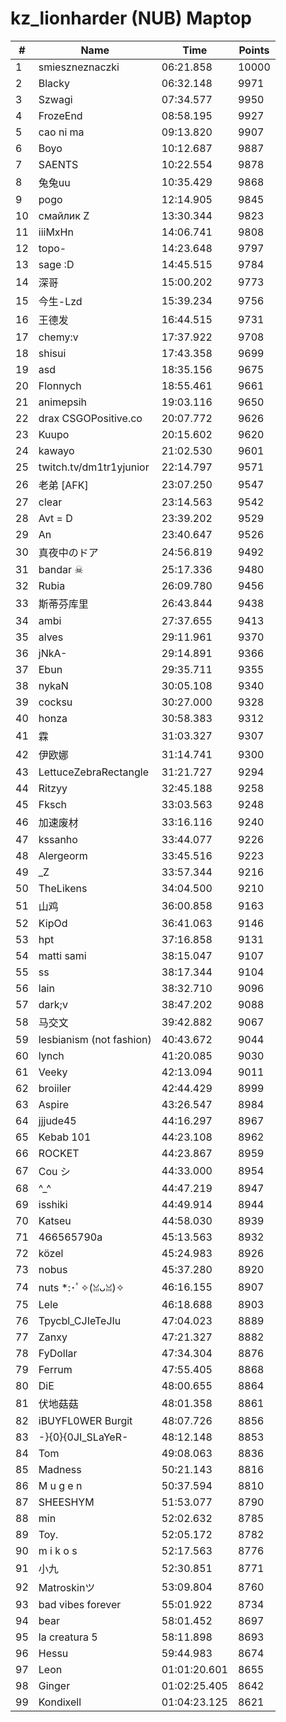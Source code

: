 # kz_lionharder (NUB) Maptop

|  # | Name | Time | Points |
|-------------- | -------------- | -------------- | -------------- | 
| 1 | smieszneznaczki | 06:21.858 | 10000 | 
| 2 | Blacky | 06:32.148 | 9971 | 
| 3 | Szwagi | 07:34.577 | 9950 | 
| 4 | FrozeEnd | 08:58.195 | 9927 | 
| 5 | cao ni ma | 09:13.820 | 9907 | 
| 6 | Boyo | 10:12.687 | 9887 | 
| 7 | SAENTS | 10:22.554 | 9878 | 
| 8 | 兔兔uu | 10:35.429 | 9868 | 
| 9 | pogo | 12:14.905 | 9845 | 
| 10 | смайлик Z | 13:30.344 | 9823 | 
| 11 | iiiMxHn | 14:06.741 | 9808 | 
| 12 | topo- | 14:23.648 | 9797 | 
| 13 | sage :D | 14:45.515 | 9784 | 
| 14 | 深哥 | 15:00.202 | 9773 | 
| 15 | 今生-Lzd | 15:39.234 | 9756 | 
| 16 | 王德发 | 16:44.515 | 9731 | 
| 17 | chemy:v | 17:37.922 | 9708 | 
| 18 | shisui | 17:43.358 | 9699 | 
| 19 | asd | 18:35.156 | 9675 | 
| 20 | Flonnych | 18:55.461 | 9661 | 
| 21 | animepsih | 19:03.116 | 9650 | 
| 22 | drax CSGOPositive.co | 20:07.772 | 9626 | 
| 23 | Kuupo | 20:15.602 | 9620 | 
| 24 | kawayo | 21:02.530 | 9601 | 
| 25 | twitch.tv/dm1tr1yjunior | 22:14.797 | 9571 | 
| 26 | 老弟 [AFK] | 23:07.250 | 9547 | 
| 27 | clear | 23:14.563 | 9542 | 
| 28 | Avt = D | 23:39.202 | 9529 | 
| 29 | An | 23:40.647 | 9526 | 
| 30 | 真夜中のドア | 24:56.819 | 9492 | 
| 31 | bandar ☠ | 25:17.336 | 9480 | 
| 32 | Rubia | 26:09.780 | 9456 | 
| 33 | 斯蒂芬库里 | 26:43.844 | 9438 | 
| 34 | ambi | 27:37.655 | 9413 | 
| 35 | alves | 29:11.961 | 9370 | 
| 36 | jNkA- | 29:14.891 | 9366 | 
| 37 | Ebun | 29:35.711 | 9355 | 
| 38 | nykaN | 30:05.108 | 9340 | 
| 39 | cocksu | 30:27.000 | 9328 | 
| 40 | honza | 30:58.383 | 9312 | 
| 41 | 霖 | 31:03.327 | 9307 | 
| 42 | 伊欧娜 | 31:14.741 | 9300 | 
| 43 | LettuceZebraRectangle | 31:21.727 | 9294 | 
| 44 | Ritzyy | 32:45.188 | 9258 | 
| 45 | Fksch | 33:03.563 | 9248 | 
| 46 | 加速废材 | 33:16.116 | 9240 | 
| 47 | kssanho | 33:44.077 | 9226 | 
| 48 | Alergeorm | 33:45.516 | 9223 | 
| 49 | _Z | 33:57.344 | 9216 | 
| 50 | TheLikens | 34:04.500 | 9210 | 
| 51 | 山鸡 | 36:00.858 | 9163 | 
| 52 | KipOd | 36:41.063 | 9146 | 
| 53 | hpt | 37:16.858 | 9131 | 
| 54 | matti sami | 38:15.047 | 9107 | 
| 55 | ss | 38:17.344 | 9104 | 
| 56 | lain | 38:32.710 | 9096 | 
| 57 | dark;v | 38:47.202 | 9088 | 
| 58 | 马交文 | 39:42.882 | 9067 | 
| 59 | lesbianism (not fashion) | 40:43.672 | 9044 | 
| 60 | lynch | 41:20.085 | 9030 | 
| 61 | Veeky | 42:13.094 | 9011 | 
| 62 | broiiler | 42:44.429 | 8999 | 
| 63 | Aspire | 43:26.547 | 8984 | 
| 64 | jjjude45 | 44:16.297 | 8967 | 
| 65 | Kebab 101 | 44:23.108 | 8962 | 
| 66 | ROCKET | 44:23.867 | 8959 | 
| 67 | Cou シ | 44:33.000 | 8954 | 
| 68 | ^_^ | 44:47.219 | 8947 | 
| 69 | isshiki | 44:49.914 | 8944 | 
| 70 | Katseu | 44:58.030 | 8939 | 
| 71 | 466565790a | 45:13.563 | 8932 | 
| 72 | közel | 45:24.983 | 8926 | 
| 73 | nobus | 45:37.280 | 8920 | 
| 74 | nuts *:･ﾟ✧(ꈍᴗꈍ)✧ | 46:16.155 | 8907 | 
| 75 | Lele | 46:18.688 | 8903 | 
| 76 | Tpycbl_CJIeTeJIu | 47:04.023 | 8889 | 
| 77 | Zanxy | 47:21.327 | 8882 | 
| 78 | FyDollar | 47:34.304 | 8876 | 
| 79 | Ferrum | 47:55.405 | 8868 | 
| 80 | DiE | 48:00.655 | 8864 | 
| 81 | 伏地菇菇 | 48:01.358 | 8861 | 
| 82 | iBUYFL0WER Burgit | 48:07.726 | 8856 | 
| 83 | -}{0}{0JI_SLaYeR- | 48:12.148 | 8853 | 
| 84 | Tom | 49:08.063 | 8836 | 
| 85 | Madness | 50:21.143 | 8816 | 
| 86 | M u g e n | 50:37.594 | 8810 | 
| 87 | SHEESHYM | 51:53.077 | 8790 | 
| 88 | min | 52:02.632 | 8785 | 
| 89 | Toy. | 52:05.172 | 8782 | 
| 90 | m i k o s | 52:17.563 | 8776 | 
| 91 | 小九 | 52:30.851 | 8771 | 
| 92 | Matroskinツ | 53:09.804 | 8760 | 
| 93 | bad vibes forever | 55:01.922 | 8734 | 
| 94 | bear | 58:01.452 | 8697 | 
| 95 | la creatura 5 | 58:11.898 | 8693 | 
| 96 | Hessu | 59:44.983 | 8674 | 
| 97 | Leon | 01:01:20.601 | 8655 | 
| 98 | Ginger | 01:02:25.405 | 8642 | 
| 99 | Kondixell | 01:04:23.125 | 8621 | 

